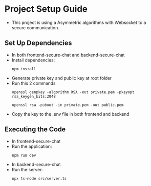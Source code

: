 # Project Setup Guide
  - This project is using a Asymmetric algorithms with Websocket to a secure communication.
## Set Up Dependencies
  - In both frontend-secure-chat and backend-secure-chat
  - Install dependencies:
    ```
    npm install
    ```
  - Generate private key and public key at root folder
  - Run this 2 commands
    ```
    openssl genpkey -algorithm RSA -out private.pem -pkeyopt rsa_keygen_bits:2048
    ```
    ```
    openssl rsa -pubout -in private.pem -out public.pem
    ```
  - Copy the key to the .env file in both frontend and backend

## Executing the Code
  - In frontend-secure-chat
  - Run the application:
    ```
    npm run dev
    ```
  - In backend-secure-chat
  - Run the server:
    ```
    npx ts-node src/server.ts
    ```
